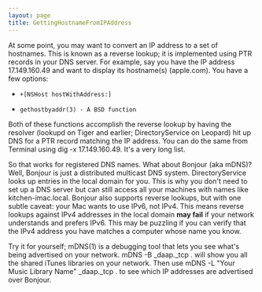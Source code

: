 ```yaml
---
layout: page
title: GettingHostnameFromIPAddress
---
```


At some point, you may want to convert an IP address to a set of hostnames.  This is known as a reverse lookup; it is implemented using PTR records in your DNS server.  For example, say you have the IP address 17.149.160.49 and want to display its hostname(s) (apple.com).  You have a few options:



*     +[NSHost hostWithAddress:]
*     gethostbyaddr(3) - A BSD function



Both of these functions accomplish the reverse lookup by having the resolver (lookupd on Tiger and earlier; DirectoryService on Leopard) hit up DNS for a PTR record matching the IP address.  You can do the same from Terminal using     dig -x 17.149.160.49.  It's a very long list.

So that works for registered DNS names.  What about Bonjour (aka mDNS)?  Well, Bonjour is just a distributed multicast DNS system.  DirectoryService looks up entries in the local domain for you.  This is why you don't need to set up a DNS server but can still access all your machines with names like     kitchen-imac.local.  Bonjour also supports reverse lookups, but with one subtle caveat: your Mac wants to use IP<nowiki/>v6, not IP<nowiki/>v4.  This means reverse lookups against IP<nowiki/>v4 addresses in the local domain **may fail** if your network understands and prefers IP<nowiki/>v6.  This may be puzzling if you can verify that the IP<nowiki/>v4 address you have matches a computer whose name you know.

Try it for yourself;     mDNS(1) is a debugging tool that lets you see what's being advertised on your network.      mDNS -B _daap._tcp . will show you all the shared iTunes libraries on your network.  Then use     mDNS -L "Your Music Library Name" _daap._tcp . to see which IP addresses are advertised over Bonjour.

